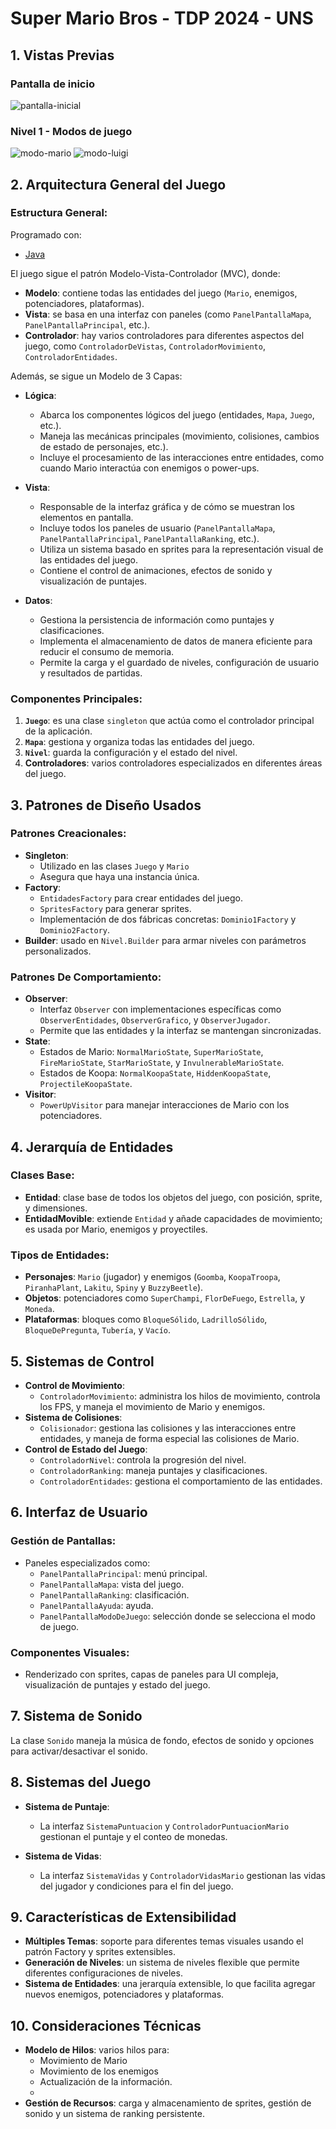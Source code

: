 # **Super Mario Bros - TDP 2024 - UNS**

## 1. Vistas Previas
### Pantalla de inicio
![pantalla-inicial](https://github.com/user-attachments/assets/24cec54b-b9ee-4d34-aa2b-254f23df0048)

### Nivel 1 - Modos de juego
![modo-mario](https://github.com/user-attachments/assets/f1654bcf-a81c-42eb-a35f-d25b5ffc38c6)
![modo-luigi](https://github.com/user-attachments/assets/29c9fa57-ee96-4f53-88ea-dc69be44c613)

## 2. Arquitectura General del Juego

### **Estructura General:**
Programado con:
- [Java](https://www.java.com/)

El juego sigue el patrón Modelo-Vista-Controlador (MVC), donde:
- **Modelo**: contiene todas las entidades del juego (`Mario`, enemigos, potenciadores, plataformas).
- **Vista**: se basa en una interfaz con paneles (como `PanelPantallaMapa`, `PanelPantallaPrincipal`, etc.).
- **Controlador**: hay varios controladores para diferentes aspectos del juego, como `ControladorDeVistas`, `ControladorMovimiento`, `ControladorEntidades`.

Además, se sigue un Modelo de 3 Capas:
- **Lógica**:
  - Abarca los componentes lógicos del juego (entidades, `Mapa`, `Juego`, etc.).
  - Maneja las mecánicas principales (movimiento, colisiones, cambios de estado de personajes, etc.).
  - Incluye el procesamiento de las interacciones entre entidades, como cuando Mario interactúa con enemigos o power-ups.
    
- **Vista**:
  - Responsable de la interfaz gráfica y de cómo se muestran los elementos en pantalla.
  - Incluye todos los paneles de usuario (`PanelPantallaMapa`, `PanelPantallaPrincipal`, `PanelPantallaRanking`, etc.).
  - Utiliza un sistema basado en sprites para la representación visual de las entidades del juego.
  - Contiene el control de animaciones, efectos de sonido y visualización de puntajes.
    
- **Datos**:
  - Gestiona la persistencia de información como puntajes y clasificaciones.
  - Implementa el almacenamiento de datos de manera eficiente para reducir el consumo de memoria.
  - Permite la carga y el guardado de niveles, configuración de usuario y resultados de partidas.

### **Componentes Principales:**
1. **`Juego`**: es una clase `singleton` que actúa como el controlador principal de la aplicación.
2. **`Mapa`**: gestiona y organiza todas las entidades del juego.
3. **`Nivel`**: guarda la configuración y el estado del nivel.
4. **Controladores**: varios controladores especializados en diferentes áreas del juego.

## 3. Patrones de Diseño Usados

### **Patrones Creacionales:**
- **Singleton**: 
  - Utilizado en las clases `Juego` y `Mario`
  - Asegura que haya una instancia única.
- **Factory**: 
  - `EntidadesFactory` para crear entidades del juego.
  - `SpritesFactory` para generar sprites.
  - Implementación de dos fábricas concretas: `Dominio1Factory` y `Dominio2Factory`.
- **Builder**: usado en `Nivel.Builder` para armar niveles con parámetros personalizados.

### **Patrones De Comportamiento:**
- **Observer**: 
  - Interfaz `Observer` con implementaciones específicas como `ObserverEntidades`, `ObserverGrafico`, y `ObserverJugador`.
  - Permite que las entidades y la interfaz se mantengan sincronizadas.
- **State**:
  - Estados de Mario: `NormalMarioState`, `SuperMarioState`, `FireMarioState`, `StarMarioState`, y `InvulnerableMarioState`.
  - Estados de Koopa: `NormalKoopaState`, `HiddenKoopaState`, `ProjectileKoopaState`.
- **Visitor**: 
  - `PowerUpVisitor` para manejar interacciones de Mario con los potenciadores.

## 4. Jerarquía de Entidades

### **Clases Base:**
- **Entidad**: clase base de todos los objetos del juego, con posición, sprite, y dimensiones.
- **EntidadMovible**: extiende `Entidad` y añade capacidades de movimiento; es usada por Mario, enemigos y proyectiles.

### **Tipos de Entidades:**
- **Personajes**: `Mario` (jugador) y enemigos (`Goomba`, `KoopaTroopa`, `PiranhaPlant`, `Lakitu`, `Spiny` y `BuzzyBeetle`).
- **Objetos**: potenciadores como `SuperChampi`, `FlorDeFuego`, `Estrella`, y `Moneda`.
- **Plataformas**: bloques como `BloqueSólido`, `LadrilloSólido`, `BloqueDePregunta`, `Tubería`, y `Vacío`.

## 5. Sistemas de Control

- **Control de Movimiento**:
  - `ControladorMovimiento`: administra los hilos de movimiento, controla los FPS, y maneja el movimiento de Mario y enemigos.
- **Sistema de Colisiones**:
  - `Colisionador`: gestiona las colisiones y las interacciones entre entidades, y maneja de forma especial las colisiones de Mario.
- **Control de Estado del Juego**:
  - `ControladorNivel`: controla la progresión del nivel.
  - `ControladorRanking`: maneja puntajes y clasificaciones.
  - `ControladorEntidades`: gestiona el comportamiento de las entidades.

## 6. Interfaz de Usuario

### **Gestión de Pantallas:**
- Paneles especializados como:
  - `PanelPantallaPrincipal`: menú principal.
  - `PanelPantallaMapa`: vista del juego.
  - `PanelPantallaRanking`: clasificación.
  - `PanelPantallaAyuda`: ayuda.
  - `PanelPantallaModoDeJuego`: selección donde se selecciona el modo de juego.

### **Componentes Visuales:**
- Renderizado con sprites, capas de paneles para UI compleja, visualización de puntajes y estado del juego.

## 7. Sistema de Sonido
La clase `Sonido` maneja la música de fondo, efectos de sonido y opciones para activar/desactivar el sonido.

## 8. Sistemas del Juego

- **Sistema de Puntaje**:
  - La interfaz `SistemaPuntuacion` y `ControladorPuntuacionMario` gestionan el puntaje y el conteo de monedas.
  
- **Sistema de Vidas**:
  - La interfaz `SistemaVidas` y `ControladorVidasMario` gestionan las vidas del jugador y condiciones para el fin del juego.

## 9. Características de Extensibilidad

- **Múltiples Temas**: soporte para diferentes temas visuales usando el patrón Factory y sprites extensibles.
- **Generación de Niveles**: un sistema de niveles flexible que permite diferentes configuraciones de niveles.
- **Sistema de Entidades**: una jerarquía extensible, lo que facilita agregar nuevos enemigos, potenciadores y plataformas.

## 10. Consideraciones Técnicas

- **Modelo de Hilos**: varios hilos para:
   - Movimiento de Mario
   - Movimiento de los enemigos 
   - Actualización de la información.
   - 
- **Gestión de Recursos**: carga y almacenamiento de sprites, gestión de sonido y un sistema de ranking persistente. 

